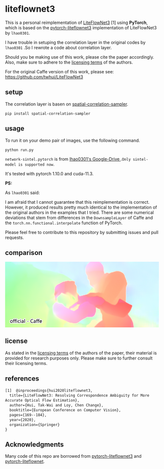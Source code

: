 # liteflownet3
This is a personal reimplementation of <a href=https://arxiv.org/abs/2007.09319>LiteFlowNet3</a> [1]  using **PyTorch**, which is based on the <a href=https://github.com/lhao0301/pytorch-liteflownet3/> pytorch-liteflownet3</a> implementation of LiteFlowNet3 by `lhao0301`. 

I have trouble in setuping the correlation layer  in the original codes by `lhao0301` .So I rewrote a code about correlation layer.

Should you be making use of this work, please cite the paper accordingly. Also, make sure to adhere to the <a href="https://github.com/twhui/LiteFlowNet3#license-and-citation">licensing terms</a> of the authors.

For the original Caffe version of this work, please see: https://github.com/twhui/LiteFlowNet3
<br />

## setup
The correlation layer is basen on <a href=https://pypi.org/project/spatial-correlation-sampler/>spatial-correlation-sampler</a>.

```
pip install spatial-correlation-sampler
```

## usage

 To run it on your demo pair of images, use the following command. 


```
python run.py
```

`network-sintel.pytorch` is  from <a href="https://drive.google.com/file/d/1vUSEIxXGZa9d2PQ82SG_gbbIUWLNfH50/view?usp=sharing">lhao0301's Google-Drive </a>.`Only sintel-model is supported now`. 

It's tested with pytorch 1.10.0 and cuda-11.3.

**PS:**

As `lhao0301`  said:

I am afraid that I cannot guarantee that this reimplementation is correct. However, it produced results pretty much identical to the implementation of the original authors in the examples that I tried. There are some numerical deviations that stem from differences in the `DownsampleLayer` of Caffe and the `torch.nn.functional.interpolate` function of PyTorch. 

Please feel free to contribute to this repository by submitting issues and pull requests.

## comparison
<p align="center"><img src="comparison/comparison.gif?raw=true" alt="Comparison"></p>

## license
As stated in the <a href="https://github.com/twhui/LiteFlowNet3#license-and-citation">licensing terms</a> of the authors of the paper, their material is provided for research purposes only. Please make sure to further consult their licensing terms.

## references
```
[1]  @inproceedings{hui2020liteflownet3,
  title={LiteFlowNet3: Resolving Correspondence Ambiguity for More Accurate Optical Flow Estimation},
  author={Hui, Tak-Wai and Loy, Chen Change},
  booktitle={European Conference on Computer Vision},
  pages={169--184},
  year={2020},
  organization={Springer}
}
```

## Acknowledgments
Many code of this repo are borrowed from
<a href=https://github.com/lhao0301/pytorch-liteflownet3/>pytorch-liteflownet3</a>  and  <a href=https://github.com/sniklaus/pytorch-liteflownet>pytorch-liteflownet</a>. 
